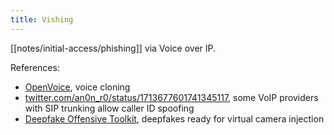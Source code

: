 ```yaml
---
title: Vishing
---
```


[[notes/initial-access/phishing]] via Voice over IP.

References:

- [OpenVoice](https://github.com/myshell-ai/OpenVoice), voice cloning
- [twitter.com/an0n_r0/status/1713677601741345117](https://twitter.com/an0n_r0/status/1713677601741345117), some VoIP providers with SIP trunking allow caller ID spoofing
- [Deepfake Offensive Toolkit](https://github.com/sensity-ai/dot), deepfakes ready for virtual camera injection
